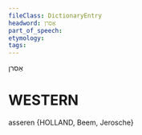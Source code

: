 ```yaml
---
fileClass: DictionaryEntry
headword: אַסרן
part_of_speech: 
etymology: 
tags: 
---
```

אַסרן

WESTERN
========

asseren {HOLLAND, Beem, Jerosche}

